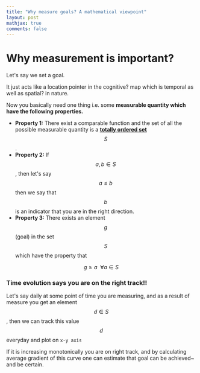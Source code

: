 ```yaml
---
title: "Why measure goals? A mathematical viewpoint"
layout: post
mathjax: true
comments: false
---
```


# Why measurement is important?

Let's say we set a goal.

It just acts like a location pointer in the cognitive? map which is temporal as well as spatial? in nature.

Now you basically need one thing i.e. some **measurable quantity which have the following properties.**

- **Property 1:** There exist a comparable function and the set of all the possible measurable quantity is a **[totally ordered set](https://en.wikipedia.org/wiki/Total_order)** $$S$$.
- **Property 2:** If $$a, b \in S$$, then let's say $$a \leq b$$ then we say that $$b$$ is an indicator that you are in the right direction.
- **Property 3:** There exists an element $$g$$ (goal) in the set $$S$$ which have the property that

$$ g \geq a\ \ \forall a \in S $$

### Time evolution says you are on the right track!!

Let's say daily at some point of time you are measuring, and as a result of measure you get an element $$d \in S$$, then we can track this value $$d$$ everyday and plot on `x-y axis`

If it is increasing monotonically you are on right track, and by calculating average gradient of this curve one can estimate that goal can be achieved~ and be certain.